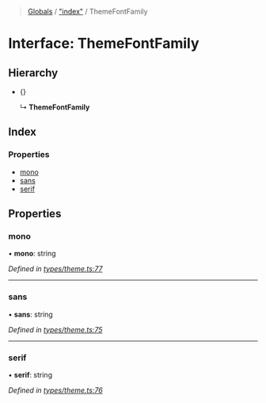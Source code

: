 > [Globals](../README.md) / ["index"](../modules/_index_.md) / ThemeFontFamily

# Interface: ThemeFontFamily

## Hierarchy

* {}

  ↳ **ThemeFontFamily**

## Index

### Properties

* [mono](_index_.themefontfamily.md#mono)
* [sans](_index_.themefontfamily.md#sans)
* [serif](_index_.themefontfamily.md#serif)

## Properties

### mono

•  **mono**: string

*Defined in [types/theme.ts:77](https://github.com/kenoxa/beamwind/blob/main/packages/beamwind/src/types/theme.ts#L77)*

___

### sans

•  **sans**: string

*Defined in [types/theme.ts:75](https://github.com/kenoxa/beamwind/blob/main/packages/beamwind/src/types/theme.ts#L75)*

___

### serif

•  **serif**: string

*Defined in [types/theme.ts:76](https://github.com/kenoxa/beamwind/blob/main/packages/beamwind/src/types/theme.ts#L76)*
